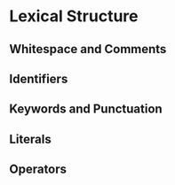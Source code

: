 # Lexical Structure
## Whitespace and Comments
## Identifiers
## Keywords and Punctuation
## Literals
## Operators
